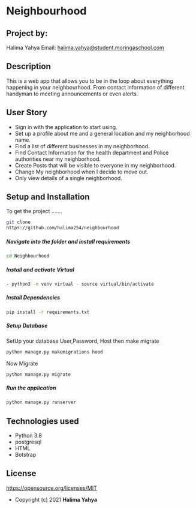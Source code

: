 # Neighbourhood

## Project by:
Halima Yahya 
Email: halima.yahya@student.moringaschool.com

## Description
This is a web app that allows you to be in the loop about everything happening in your neighbourhood. From contact information of different handyman to meeting announcements or even alerts.

## User Story  
  
* Sign in with the application to start using.
* Set up a profile about me and a general location and my neighborhood name.
* Find a list of different businesses in my neighborhood.
* Find Contact Information for the health department and Police authorities near my neighborhood.
* Create Posts that will be visible to everyone in my neighborhood.
* Change My neighborhood when I decide to move out.
* Only view details of a single neighborhood.

## Setup and Installation  
To get the project .......  

```bash
git clone
https://github.com/halima254/neighbourhood
```
##### Navigate into the folder and install requirements  
 ```bash 
cd Neighbourhood
```
##### Install and activate Virtual  
 ```bash 
- python3 -m venv virtual - source virtual/bin/activate  
```  
##### Install Dependencies  
 ```bash 
 pip install -r requirements.txt 
```  
 ##### Setup Database  
  SetUp your database User,Password, Host then make migrate  
 ```bash 
python manage.py makemigrations hood
 ``` 
 Now Migrate  
 ```bash 
 python manage.py migrate 
```
##### Run the application  
 ```bash 
 python manage.py runserver 
``` 
## Technologies used
* Python 3.8
* postgresql
* HTML
* Botstrap


## License
https://opensource.org/licenses/MIT

* Copyright (c) 2021 **Halima Yahya**